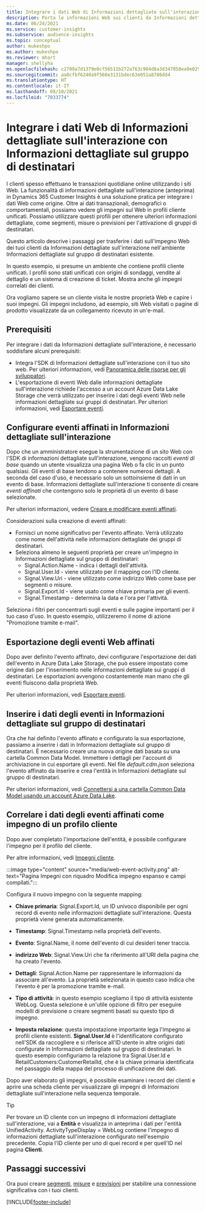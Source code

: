 ```yaml
---
title: Integrare i dati Web di Informazioni dettagliate sull'interazione con Informazioni dettagliate sul gruppo di destinatari
description: Porta le informazioni Web sui clienti da Informazioni dettagliate sull'interazione a Informazioni dettagliate sul gruppo di destinatari.
ms.date: 06/24/2021
ms.service: customer-insights
ms.subservice: audience-insights
ms.topic: conceptual
author: mukeshpo
ms.author: mukeshpo
ms.reviewer: mhart
manager: shellyha
ms.openlocfilehash: c2789a7d1379e0cf56511b272a763c904d8a3d347058ea9e029aaff0f723a028
ms.sourcegitcommit: aa0cfbf6240a9f560e3131bdec63e051a8786dd4
ms.translationtype: HT
ms.contentlocale: it-IT
ms.lasthandoff: 08/10/2021
ms.locfileid: "7033774"
---
```

# <a name="integrate-web-data-from-engagement-insights-with-audience-insights"></a>Integrare i dati Web di Informazioni dettagliate sull'interazione con Informazioni dettagliate sul gruppo di destinatari

I clienti spesso effettuano le transazioni quotidiane online utilizzando i siti Web. La funzionalità di informazioni dettagliate sull'interazione (anteprima) in Dynamics 365 Customer Insights è una soluzione pratica per integrare i dati Web come origine. Oltre ai dati transazionali, demografici o comportamentali, possiamo vedere gli impegni sul Web in profili cliente unificati. Possiamo utilizzare questi profili per ottenere ulteriori informazioni dettagliate, come segmenti, misure o previsioni per l'attivazione di gruppi di destinatari.

Questo articolo descrive i passaggi per trasferire i dati sull'impegno Web dei tuoi clienti da Informazioni dettagliate sull'interazione nell'ambiente Informazioni dettagliate sul gruppo di destinatari esistente.

In questo esempio, si presume un ambiente che contiene profili cliente unificati. I profili sono stati unificati con origini di sondaggi, vendite al dettaglio e un sistema di creazione di ticket. Mostra anche gli impegni correlati dei clienti. 

Ora vogliamo sapere se un cliente visita le nostre proprietà Web e capire i suoi impegni. Gli impegni includono, ad esempio, siti Web visitati o pagine di prodotto visualizzate da un collegamento ricevuto in un'e-mail.

## <a name="prerequisites"></a>Prerequisiti

Per integrare i dati da Informazioni dettagliate sull'interazione, è necessario soddisfare alcuni prerequisiti: 

- Integra l'SDK di Informazioni dettagliate sull'interazione con il tuo sito web. Per ulteriori informazioni, vedi [Panoramica delle risorse per gli sviluppatori](../engagement-insights/developer-resources.md).
- L'esportazione di eventi Web dalle informazioni dettagliate sull'interazione richiede l'accesso a un account Azure Data Lake Storage che verrà utilizzato per inserire i dati degli eventi Web nelle informazioni dettagliate sui gruppi di destinatari. Per ulteriori informazioni, vedi [Esportare eventi](../engagement-insights/export-events.md).

## <a name="configure-refined-events-in-engagement-insights"></a>Configurare eventi affinati in Informazioni dettagliate sull'interazione

Dopo che un amministratore esegue la strumentazione di un sito Web con l'SDK di informazioni dettagliate sull'interazione, vengono raccolti *eventi di base* quando un utente visualizza una pagina Web o fa clic in un punto qualsiasi. Gli eventi di base tendono a contenere numerosi dettagli. A seconda del caso d'uso, è necessario solo un sottoinsieme di dati in un evento di base. Informazioni dettagliate sull'interazione ti consente di creare *eventi affinati* che contengono solo le proprietà di un evento di base selezionate.     

Per ulteriori informazioni, vedere [Creare e modificare eventi affinati](../engagement-insights/refined-events.md).

Considerazioni sulla creazione di eventi affinati: 

- Fornisci un nome significativo per l'evento affinato. Verrà utilizzato come nome dell'attività nelle informazioni dettagliate dei gruppi di destinatari.
- Seleziona almeno le seguenti proprietà per creare un'impegno in Informazioni dettagliate sul gruppo di destinatari: 
    - Signal.Action.Name - indica i dettagli dell'attività.
    - Signal.User.Id - viene utilizzato per il mapping con l'ID cliente.
    - Signal.View.Uri - viene utilizzato come indirizzo Web come base per segmenti o misure.
    - Signal.Export.Id - viene usato come chiave primaria per gli eventi.
    - Signal.Timestamp - determina la data e l'ora per l'attività.

Seleziona i filtri per concentrarti sugli eventi e sulle pagine importanti per il tuo caso d'uso. In questo esempio, utilizzeremo il nome di azione "Promozione tramite e-mail".

## <a name="export-the-refined-web-events"></a>Esportazione degli eventi Web affinati 

Dopo aver definito l'evento affinato, devi configurare l'esportazione dei dati dell'evento in Azure Data Lake Storage, che può essere impostato come origine dati per l'inserimento nelle informazioni dettagliate sui gruppi di destinatari. Le esportazioni avvengono costantemente man mano che gli eventi fluiscono dalla proprietà Web.

Per ulteriori informazioni, vedi [Esportare eventi](../engagement-insights/export-events.md).

## <a name="ingest-event-data-to-audience-insights"></a>Inserire i dati degli eventi in Informazioni dettagliate sul gruppo di destinatari

Ora che hai definito l'evento affinato e configurato la sua esportazione, passiamo a inserire i dati in Informazioni dettagliate sul gruppo di destinatari. È necessario creare una nuova origine dati basata su una cartella Common Data Model. Immettere i dettagli per l'account di archiviazione in cui esportare gli eventi. Nel file *default.cdm.json* seleziona l'evento affinato da inserire e crea l'entità in Informazioni dettagliate sul gruppo di destinatari.

Per ulteriori informazioni, vedi [Connettersi a una cartella Common Data Model usando un account Azure Data Lake](connect-common-data-model.md).


## <a name="relate-refined-event-data-as-an-activity-of-a-customer-profile"></a>Correlare i dati degli eventi affinati come impegno di un profilo cliente

Dopo aver completato l'importazione dell'entità, è possibile configurare l'impegno per il profilo del cliente.

Per altre informazioni, vedi [Impegni cliente](activities.md).

:::image type="content" source="media/web-event-activity.png" alt-text="Pagina Impegni con riquadro Modifica impegno espanso e campi compilati.":::

Configura il nuovo impegno con la seguente mapping: 

- **Chiave primaria**: Signal.Export.Id, un ID univoco disponibile per ogni record di evento nelle informazioni dettagliate sull'interazione. Questa proprietà viene generata automaticamente.

- **Timestamp**: Signal.Timestamp nella proprietà dell'evento.

- **Evento**: Signal.Name, il nome dell'evento di cui desideri tener traccia.

- **indirizzo Web**: Signal.View.Uri che fa riferimento all'URI della pagina che ha creato l'evento.

- **Dettagli**: Signal.Action.Name per rappresentare le informazioni da associare all'evento. La proprietà selezionata in questo caso indica che l'evento è per la promozione tramite e-mail.

- **Tipo di attività**: in questo esempio scegliamo il tipo di attività esistente WebLog. Questa selezione è un'utile opzione di filtro per eseguire modelli di previsione o creare segmenti basati su questo tipo di impegno.

- **Imposta relazione**: questa impostazione importante lega l'impegno ai profili cliente esistenti. **Signal.User.Id** è l'identificatore configurato nell'SDK da raccogliere e si riferisce all'ID utente in altre origini dati configurate in Informazioni dettagliate sul gruppo di destinatari. In questo esempio configuriamo la relazione tra Signal.User.Id e RetailCustomers:CustomerRetailId, che è la chiave primaria identificata nel passaggio della mappa del processo di unificazione dei dati.

Dopo aver elaborato gli impegni, è possibile esaminare i record dei clienti e aprire una scheda cliente per visualizzare gli impegni di Informazioni dettagliate sull'interazione nella sequenza temporale. 

> [!TIP]
> Per trovare un ID cliente con un impegno di informazioni dettagliate sull'interazione, vai a **Entità** e visualizza in anteprima i dati per l'entità UnifiedActivity. ActivityTypeDisplay = WebLog contiene l'impegno di informazioni dettagliate sull'interazione configurato nell'esempio precedente. Copia l'ID cliente per uno di quei record e per quell'ID nel pagina **Clienti**.

## <a name="next-steps"></a>Passaggi successivi

Ora puoi creare [segmenti](segments.md), [misure](measures.md) e [previsioni](predictions.md) per stabilire una connessione significativa con i tuoi clienti.


[!INCLUDE[footer-include](../includes/footer-banner.md)]

